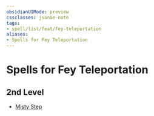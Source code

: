 ```yaml
---
obsidianUIMode: preview
cssclasses: json5e-note
tags:
- spell/list/feat/fey-teleportation
aliases:
- Spells for Fey Teleportation
---
```

# Spells for Fey Teleportation

## 2nd Level

- [Misty Step](/3-Mechanics/CLI/spells/misty-step-xphb.md "XPHB")